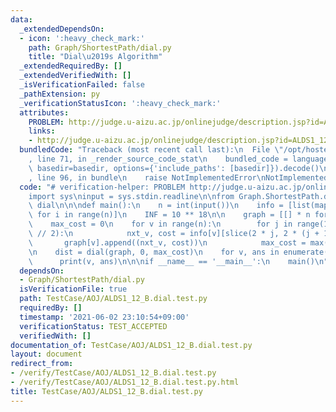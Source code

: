 ```yaml
---
data:
  _extendedDependsOn:
  - icon: ':heavy_check_mark:'
    path: Graph/ShortestPath/dial.py
    title: "Dial\u2019s Algorithm"
  _extendedRequiredBy: []
  _extendedVerifiedWith: []
  _isVerificationFailed: false
  _pathExtension: py
  _verificationStatusIcon: ':heavy_check_mark:'
  attributes:
    PROBLEM: http://judge.u-aizu.ac.jp/onlinejudge/description.jsp?id=ALDS1_12_B
    links:
    - http://judge.u-aizu.ac.jp/onlinejudge/description.jsp?id=ALDS1_12_B
  bundledCode: "Traceback (most recent call last):\n  File \"/opt/hostedtoolcache/Python/3.9.7/x64/lib/python3.9/site-packages/onlinejudge_verify/documentation/build.py\"\
    , line 71, in _render_source_code_stat\n    bundled_code = language.bundle(stat.path,\
    \ basedir=basedir, options={'include_paths': [basedir]}).decode()\n  File \"/opt/hostedtoolcache/Python/3.9.7/x64/lib/python3.9/site-packages/onlinejudge_verify/languages/python.py\"\
    , line 96, in bundle\n    raise NotImplementedError\nNotImplementedError\n"
  code: "# verification-helper: PROBLEM http://judge.u-aizu.ac.jp/onlinejudge/description.jsp?id=ALDS1_12_B\n\
    import sys\ninput = sys.stdin.readline\n\nfrom Graph.ShortestPath.dial import\
    \ dial\n\n\ndef main():\n    n = int(input())\n    info = [list(map(int, input().split()))\
    \ for i in range(n)]\n    INF = 10 ** 18\n\n    graph = [[] * n for i in range(n)]\n\
    \    max_cost = 0\n    for v in range(n):\n        for j in range(1, len(info[v])\
    \ // 2):\n            nxt_v, cost = info[v][slice(2 * j, 2 * (j + 1))]\n     \
    \       graph[v].append((nxt_v, cost))\n            max_cost = max(max_cost, cost)\n\
    \n    dist = dial(graph, 0, max_cost)\n    for v, ans in enumerate(dist):\n  \
    \      print(v, ans)\n\n\nif __name__ == '__main__':\n    main()\n"
  dependsOn:
  - Graph/ShortestPath/dial.py
  isVerificationFile: true
  path: TestCase/AOJ/ALDS1_12_B.dial.test.py
  requiredBy: []
  timestamp: '2021-06-02 23:10:54+09:00'
  verificationStatus: TEST_ACCEPTED
  verifiedWith: []
documentation_of: TestCase/AOJ/ALDS1_12_B.dial.test.py
layout: document
redirect_from:
- /verify/TestCase/AOJ/ALDS1_12_B.dial.test.py
- /verify/TestCase/AOJ/ALDS1_12_B.dial.test.py.html
title: TestCase/AOJ/ALDS1_12_B.dial.test.py
---
```

